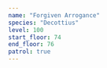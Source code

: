 ```yaml
---
name: "Forgiven Arrogance"
species: "Decottius"
level: 100
start_floor: 74
end_floor: 76
patrol: true
---
```

